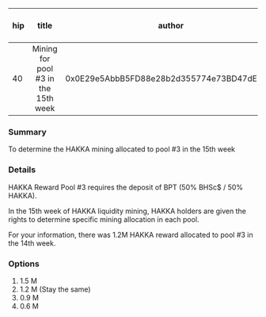 | hip | title | author | created | duration | Snapshot Block Number |
|----------|:----------:|:----------:|:----------:|:----------:|:----------:|
| 40 | Mining for pool #3 in the 15th week | 0x0E29e5AbbB5FD88e28b2d355774e73BD47dE3bcd | 2020-12-08 13:00 | 1 | 11412137 |


### Summary
To determine the HAKKA mining allocated to pool #3 in the 15th week

### Details

HAKKA Reward Pool #3 requires the deposit of BPT (50% BHSc$ / 50% HAKKA).

In the 15th week of HAKKA liquidity mining, HAKKA holders are given the rights to determine specific mining allocation in each pool.

For your information, there was 1.2M HAKKA reward allocated to pool #3 in the 14th week.

### Options
1. 1.5 M 
2. 1.2 M (Stay the same)
3. 0.9 M
4. 0.6 M
